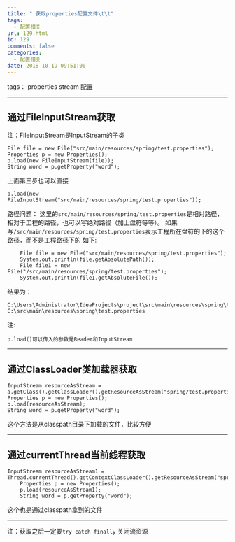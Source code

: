 ```yaml
---
title: " 获取properties配置文件\t\t"
tags:
  - 配置相关
url: 129.html
id: 129
comments: false
categories:
  - 配置相关
date: 2018-10-19 09:51:00
---
```


tags： properties stream 配置

* * *

通过FileInputStream获取
-------------------

注：FileInputStream是InputStream的子类

    File file = new File("src/main/resources/spring/test.properties");
    Properties p = new Properties();
    p.load(new FileInputStream(file));
    String word = p.getProperty("word");
    

上面第三步也可以直接

    p.load(new FileInputStream("src/main/resources/spring/test.properties"));
    

路径问题： 这里的`src/main/resources/spring/test.properties`是相对路径，相对于工程的路径，也可以写绝对路径（加上盘符等等）。 如果写`/src/main/resources/spring/test.properties`表示工程所在盘符的下的这个路径，而不是工程路径下的 如下:

        File file = new File("src/main/resources/spring/test.properties");
        System.out.println(file.getAbsolutePath());
        File file1 = new File("/src/main/resources/spring/test.properties");
        System.out.println(file1.getAbsoluteFile());
    

结果为：

    C:\Users\Administrator\IdeaProjects\project\src\main\resources\spring\test.properties
    C:\src\main\resources\spring\test.properties
    

注:

    p.load()可以传入的参数是Reader和InputStream
    

* * *

通过ClassLoader类加载器获取
-------------------

    InputStream resourceAsStream = a.getClass().getClassLoader().getResourceAsStream("spring/test.properties");
    Properties p = new Properties();
    p.load(resourceAsStream);
    String word = p.getProperty("word");
    

这个方法是从classpath目录下加载的文件，比较方便

* * *

通过currentThread当前线程获取
---------------------

    InputStream resourceAsStream1 = Thread.currentThread().getContextClassLoader().getResourceAsStream("spring/test.properties");
        Properties p = new Properties();
        p.load(resourceAsStream1);
        String word = p.getProperty("word");
    

这个也是通过classpath拿到的文件

* * *

注：获取之后一定要`try catch finally` 关闭流资源